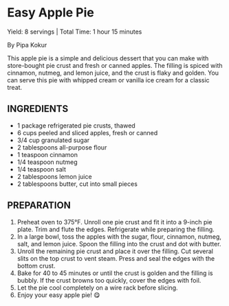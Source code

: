<!-- recipe-style: nytimes -->
# Easy Apple Pie
Yield: 8 servings | Total Time: 1 hour 15 minutes

By Pipa Kokur

This apple pie is a simple and delicious dessert that you can make with store-bought pie crust and fresh or canned apples. The filling is spiced with cinnamon, nutmeg, and lemon juice, and the crust is flaky and golden. You can serve this pie with whipped cream or vanilla ice cream for a classic treat.

## INGREDIENTS

* 1 package refrigerated pie crusts, thawed
* 6 cups peeled and sliced apples, fresh or canned
* 3/4 cup granulated sugar
* 2 tablespoons all-purpose flour
* 1 teaspoon cinnamon
* 1/4 teaspoon nutmeg
* 1/4 teaspoon salt
* 2 tablespoons lemon juice
* 2 tablespoons butter, cut into small pieces

## PREPARATION

1. Preheat oven to 375°F. Unroll one pie crust and fit it into a 9-inch pie plate. Trim and flute the edges. Refrigerate while preparing the filling.
2. In a large bowl, toss the apples with the sugar, flour, cinnamon, nutmeg, salt, and lemon juice. Spoon the filling into the crust and dot with butter.
3. Unroll the remaining pie crust and place it over the filling. Cut several slits on the top crust to vent steam. Press and seal the edges with the bottom crust.
4. Bake for 40 to 45 minutes or until the crust is golden and the filling is bubbly. If the crust browns too quickly, cover the edges with foil.
5. Let the pie cool completely on a wire rack before slicing.
6. Enjoy your easy apple pie! 😋
